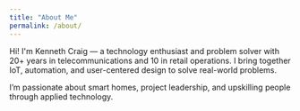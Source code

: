 ```yaml
---
title: "About Me"
permalink: /about/
---
```


Hi! I'm Kenneth Craig — a technology enthusiast and problem solver with 20+ years in telecommunications and 10 in retail operations. I bring together IoT, automation, and user-centered design to solve real-world problems.

I’m passionate about smart homes, project leadership, and upskilling people through applied technology.
